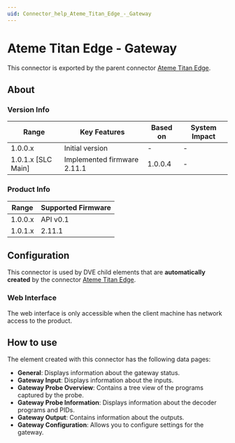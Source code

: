 ```yaml
---
uid: Connector_help_Ateme_Titan_Edge_-_Gateway
---
```


# Ateme Titan Edge - Gateway

This connector is exported by the parent connector [Ateme Titan Edge](xref:Connector_help_Ateme_Titan_Edge).

## About

### Version Info

| **Range**            | **Key Features**            | **Based on** | **System Impact** |
|----------------------|-----------------------------|--------------|-------------------|
| 1.0.0.x              | Initial version             | \-           | \-                |
| 1.0.1.x \[SLC Main\] | Implemented firmware 2.11.1 | 1.0.0.4      | \-                |

### Product Info

| **Range** | **Supported Firmware** |
|-----------|------------------------|
| 1.0.0.x   | API v0.1               |
| 1.0.1.x   | 2.11.1                 |

## Configuration

This connector is used by DVE child elements that are **automatically created** by the connector [Ateme Titan Edge](xref:Connector_help_Ateme_Titan_Edge).

### Web Interface

The web interface is only accessible when the client machine has network access to the product.

## How to use

The element created with this connector has the following data pages:

- **General**: Displays information about the gateway status.
- **Gateway Input**: Displays information about the inputs.
- **Gateway Probe Overview**: Contains a tree view of the programs captured by the probe.
- **Gateway Probe Information**: Displays information about the decoder programs and PIDs.
- **Gateway Output**: Contains information about the outputs.
- **Gateway Configuration**: Allows you to configure settings for the gateway.
